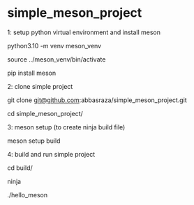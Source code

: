 # simple_meson_project

1: setup python virtual environment and install meson

python3.10 -m venv meson_venv

source ../meson_venv/bin/activate

pip install meson

2: clone simple project

git clone  git@github.com:abbasraza/simple_meson_project.git

cd simple_meson_project/

3: meson setup (to create ninja build file)

meson setup build

4: build and run simple project

cd build/

ninja 

./hello_meson

